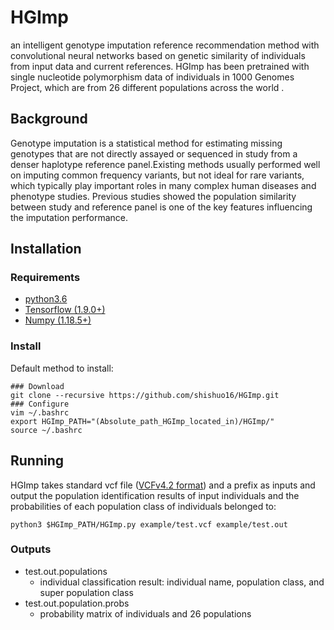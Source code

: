 # HGImp
an intelligent genotype imputation reference recommendation method with convolutional neural networks based on genetic similarity of individuals from input data and current references. HGImp has been pretrained with single nucleotide polymorphism data of individuals in 1000 Genomes Project, which are from 26 different populations across the world .
## Background
Genotype imputation is a statistical method for estimating missing genotypes that are not directly assayed or sequenced in study from a denser haplotype reference panel.Existing methods usually performed well on imputing common frequency variants, but not ideal for rare variants, which typically play important roles in many complex human diseases and phenotype studies. Previous studies showed the population similarity between study and reference panel is one of the key features influencing the imputation performance. 
## Installation
### Requirements
* [python3.6](https://www.python.org/downloads/)
* [Tensorflow (1.9.0+)](https://www.tensorflow.org/?hl=zh-cn)
* [Numpy (1.18.5+)](https://numpy.org/)
### Install
Default method to install:
```
### Download
git clone --recursive https://github.com/shishuo16/HGImp.git
### Configure
vim ~/.bashrc
export HGImp_PATH="(Absolute_path_HGImp_located_in)/HGImp/"
source ~/.bashrc
```
## Running  
HGImp takes standard vcf file ([VCFv4.2 format](https://samtools.github.io/hts-specs/VCFv4.2.pdf)) and a prefix as inputs and output the population identification results of input individuals and the probabilities of each population class of individuals belonged to:
```
python3 $HGImp_PATH/HGImp.py example/test.vcf example/test.out
```
### Outputs 
- test.out.populations
    - individual classification result: individual name, population class, and super population class
- test.out.population.probs
    - probability matrix of individuals and 26 populations
  
